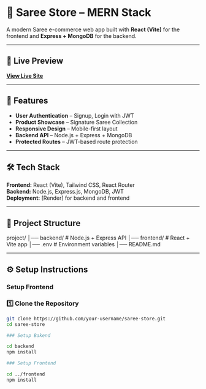 # 🪷 Saree Store – MERN Stack

A modern Saree e-commerce web app built with **React (Vite)** for the frontend and **Express + MongoDB** for the backend.

---

## 🚀 Live Preview
[**View Live Site**]( https://atk-vistara-webx-frontend.onrender.com/)

---

## 📌 Features
- **User Authentication** – Signup, Login with JWT
- **Product Showcase** – Signature Saree Collection
- **Responsive Design** – Mobile-first layout
- **Backend API** – Node.js + Express + MongoDB
- **Protected Routes** – JWT-based route protection

---

## 🛠️ Tech Stack
**Frontend:** React (Vite), Tailwind CSS, React Router  
**Backend:** Node.js, Express.js, MongoDB, JWT  
**Deployment:** [Render] for backend and frontend

---

## 📂 Project Structure

project/
│── backend/ # Node.js + Express API
│── frontend/ # React + Vite app
│── .env # Environment variables
│── README.md



---

## ⚙️ Setup Instructions

### Setup Frontend

### 1️⃣ Clone the Repository
```bash
git clone https://github.com/your-username/saree-store.git
cd saree-store

### Setup Bakend

cd backend
npm install

### Setup Frontend

cd ../frontend
npm install
